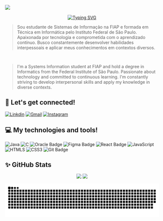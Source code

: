 ![](https://komarev.com/ghpvc/?username=katharinefernandes&color=F38CA8)

<div align="center">

<div> 

[![Typing SVG](https://readme-typing-svg.demolab.com?font=Poppins&pause=1000&color=F38CA8&random=false&width=435&lines=Hello%2C+my+name+is+Katharine+Fernandes!;Nice+to+meet+you!+:%29)](https://git.io/typing-svg)


<div align="left">

<div> 


<blockquote>Sou estudante de Sistemas de Informação na FIAP e formada em Técnica em Informática pelo Instituto Federal de São Paulo. Apaixonada por tecnologia e comprometida com o aprendizado contínuo. Busco constantemente desenvolver habilidades interpessoais e aplicar meus conhecimentos em contextos diversos.</blockquote>
<br/>
<blockquote>I'm a Systems Information student at FIAP and hold a degree in Informatics from the Federal Institute of São Paulo. Passionate about technology and committed to continuous learning. I'm constantly striving to develop interpersonal skills and apply my knowledge in diverse contexts.</blockquote>

## 💌 Let's get connected!

[![Linkdin](https://img.shields.io/badge/LinkedIn-0077B5?style=for-the-badge&logo=linkedin&logoColor=white)](https://www.linkedin.com/in/katharine-fernandes)
[![Gmail](https://img.shields.io/badge/Gmail-D14836?style=for-the-badge&logo=gmail&logoColor=white)](mailto:katharinefv@gmail.com?subject=Olá!&body=)
[![Instagram](https://img.shields.io/badge/-Instagram-%23E4405F?style=for-the-badge&logo=instagram&logoColor=white)](https://www.instagram.com/katfernandess/)

## 💻 My technologies and tools!
 
![Java](https://img.shields.io/badge/Java-ED8B00?style=for-the-badge&logo=openjdk&logoColor=white)
![C](https://img.shields.io/badge/C-A8B9CC?style=for-the-badge&logo=c&logoColor=white)
![Oracle Badge](https://img.shields.io/badge/Oracle-F80000?logo=oracle&logoColor=fff&style=for-the-badge)
![Figma Badge](https://img.shields.io/badge/Figma-F24E1E?logo=figma&logoColor=fff&style=for-the-badge)
![React Badge](https://img.shields.io/badge/React-61DAFB?logo=react&logoColor=000&style=for-the-badge)
![JavaScript](https://img.shields.io/badge/JavaScript-F7DF1E?style=for-the-badge&logo=javascript&logoColor=black)
![HTMLS](https://img.shields.io/badge/HTML5-E34F26?style=for-the-badge&logo=html5&logoColor=white)
![CSS3](https://img.shields.io/badge/CSS3-1572B6?style=for-the-badge&logo=css3&logoColor=white)
![Git Badge](https://img.shields.io/badge/Git-F05032?logo=git&logoColor=fff&style=for-the-badge)

## ✨ GitHub Stats
<p align = "center">
  <a href="https://github.com/katharinefernandes"></a>
  <img height="180em" src="https://github-readme-stats.vercel.app/api?username=katharinefernandes&show_icons=true&theme=rose&include_all_commits=true&count_private=true"/>
  <img height="180em" src="https://github-readme-stats.vercel.app/api/top-langs/?username=katharinefernandes&layout=compact&langs_count=16&theme=rose"/>

 ![Snake animation](https://github.com/katharinefernandes/katharinefernandes/blob/output/github-contribution-grid-snake.svg)
</p>
